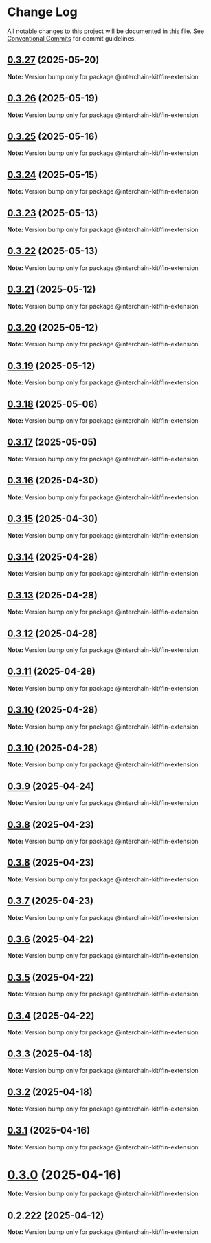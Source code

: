# Change Log

All notable changes to this project will be documented in this file.
See [Conventional Commits](https://conventionalcommits.org) for commit guidelines.

## [0.3.27](https://github.com/interchain-kit/fin-extension/compare/@interchain-kit/fin-extension@0.3.26...@interchain-kit/fin-extension@0.3.27) (2025-05-20)

**Note:** Version bump only for package @interchain-kit/fin-extension

## [0.3.26](https://github.com/interchain-kit/fin-extension/compare/@interchain-kit/fin-extension@0.3.25...@interchain-kit/fin-extension@0.3.26) (2025-05-19)

**Note:** Version bump only for package @interchain-kit/fin-extension

## [0.3.25](https://github.com/interchain-kit/fin-extension/compare/@interchain-kit/fin-extension@0.3.24...@interchain-kit/fin-extension@0.3.25) (2025-05-16)

**Note:** Version bump only for package @interchain-kit/fin-extension

## [0.3.24](https://github.com/interchain-kit/fin-extension/compare/@interchain-kit/fin-extension@0.3.23...@interchain-kit/fin-extension@0.3.24) (2025-05-15)

**Note:** Version bump only for package @interchain-kit/fin-extension

## [0.3.23](https://github.com/interchain-kit/fin-extension/compare/@interchain-kit/fin-extension@0.3.22...@interchain-kit/fin-extension@0.3.23) (2025-05-13)

**Note:** Version bump only for package @interchain-kit/fin-extension

## [0.3.22](https://github.com/interchain-kit/fin-extension/compare/@interchain-kit/fin-extension@0.3.21...@interchain-kit/fin-extension@0.3.22) (2025-05-13)

**Note:** Version bump only for package @interchain-kit/fin-extension

## [0.3.21](https://github.com/interchain-kit/fin-extension/compare/@interchain-kit/fin-extension@0.3.20...@interchain-kit/fin-extension@0.3.21) (2025-05-12)

**Note:** Version bump only for package @interchain-kit/fin-extension

## [0.3.20](https://github.com/interchain-kit/fin-extension/compare/@interchain-kit/fin-extension@0.3.19...@interchain-kit/fin-extension@0.3.20) (2025-05-12)

**Note:** Version bump only for package @interchain-kit/fin-extension

## [0.3.19](https://github.com/interchain-kit/fin-extension/compare/@interchain-kit/fin-extension@0.3.18...@interchain-kit/fin-extension@0.3.19) (2025-05-12)

**Note:** Version bump only for package @interchain-kit/fin-extension

## [0.3.18](https://github.com/interchain-kit/fin-extension/compare/@interchain-kit/fin-extension@0.3.17...@interchain-kit/fin-extension@0.3.18) (2025-05-06)

**Note:** Version bump only for package @interchain-kit/fin-extension

## [0.3.17](https://github.com/interchain-kit/fin-extension/compare/@interchain-kit/fin-extension@0.3.16...@interchain-kit/fin-extension@0.3.17) (2025-05-05)

**Note:** Version bump only for package @interchain-kit/fin-extension

## [0.3.16](https://github.com/interchain-kit/fin-extension/compare/@interchain-kit/fin-extension@0.3.15...@interchain-kit/fin-extension@0.3.16) (2025-04-30)

**Note:** Version bump only for package @interchain-kit/fin-extension

## [0.3.15](https://github.com/interchain-kit/fin-extension/compare/@interchain-kit/fin-extension@0.3.14...@interchain-kit/fin-extension@0.3.15) (2025-04-30)

**Note:** Version bump only for package @interchain-kit/fin-extension

## [0.3.14](https://github.com/interchain-kit/fin-extension/compare/@interchain-kit/fin-extension@0.3.13...@interchain-kit/fin-extension@0.3.14) (2025-04-28)

**Note:** Version bump only for package @interchain-kit/fin-extension

## [0.3.13](https://github.com/interchain-kit/fin-extension/compare/@interchain-kit/fin-extension@0.3.12...@interchain-kit/fin-extension@0.3.13) (2025-04-28)

**Note:** Version bump only for package @interchain-kit/fin-extension

## [0.3.12](https://github.com/interchain-kit/fin-extension/compare/@interchain-kit/fin-extension@0.3.11...@interchain-kit/fin-extension@0.3.12) (2025-04-28)

**Note:** Version bump only for package @interchain-kit/fin-extension

## [0.3.11](https://github.com/interchain-kit/fin-extension/compare/@interchain-kit/fin-extension@0.3.10...@interchain-kit/fin-extension@0.3.11) (2025-04-28)

**Note:** Version bump only for package @interchain-kit/fin-extension

## [0.3.10](https://github.com/interchain-kit/fin-extension/compare/@interchain-kit/fin-extension@0.3.10...@interchain-kit/fin-extension@0.3.10) (2025-04-28)

**Note:** Version bump only for package @interchain-kit/fin-extension

## [0.3.10](https://github.com/interchain-kit/fin-extension/compare/@interchain-kit/fin-extension@0.3.9...@interchain-kit/fin-extension@0.3.10) (2025-04-28)

**Note:** Version bump only for package @interchain-kit/fin-extension

## [0.3.9](https://github.com/interchain-kit/fin-extension/compare/@interchain-kit/fin-extension@0.3.8...@interchain-kit/fin-extension@0.3.9) (2025-04-24)

**Note:** Version bump only for package @interchain-kit/fin-extension

## [0.3.8](https://github.com/interchain-kit/fin-extension/compare/@interchain-kit/fin-extension@0.3.8...@interchain-kit/fin-extension@0.3.8) (2025-04-23)

**Note:** Version bump only for package @interchain-kit/fin-extension

## [0.3.8](https://github.com/interchain-kit/fin-extension/compare/@interchain-kit/fin-extension@0.3.7...@interchain-kit/fin-extension@0.3.8) (2025-04-23)

**Note:** Version bump only for package @interchain-kit/fin-extension

## [0.3.7](https://github.com/interchain-kit/fin-extension/compare/@interchain-kit/fin-extension@0.3.6...@interchain-kit/fin-extension@0.3.7) (2025-04-23)

**Note:** Version bump only for package @interchain-kit/fin-extension

## [0.3.6](https://github.com/interchain-kit/fin-extension/compare/@interchain-kit/fin-extension@0.3.5...@interchain-kit/fin-extension@0.3.6) (2025-04-22)

**Note:** Version bump only for package @interchain-kit/fin-extension

## [0.3.5](https://github.com/interchain-kit/fin-extension/compare/@interchain-kit/fin-extension@0.3.4...@interchain-kit/fin-extension@0.3.5) (2025-04-22)

**Note:** Version bump only for package @interchain-kit/fin-extension

## [0.3.4](https://github.com/interchain-kit/fin-extension/compare/@interchain-kit/fin-extension@0.3.3...@interchain-kit/fin-extension@0.3.4) (2025-04-22)

**Note:** Version bump only for package @interchain-kit/fin-extension

## [0.3.3](https://github.com/interchain-kit/fin-extension/compare/@interchain-kit/fin-extension@0.3.2...@interchain-kit/fin-extension@0.3.3) (2025-04-18)

**Note:** Version bump only for package @interchain-kit/fin-extension

## [0.3.2](https://github.com/interchain-kit/fin-extension/compare/@interchain-kit/fin-extension@0.3.1...@interchain-kit/fin-extension@0.3.2) (2025-04-18)

**Note:** Version bump only for package @interchain-kit/fin-extension

## [0.3.1](https://github.com/interchain-kit/fin-extension/compare/@interchain-kit/fin-extension@0.3.0...@interchain-kit/fin-extension@0.3.1) (2025-04-16)

**Note:** Version bump only for package @interchain-kit/fin-extension

# [0.3.0](https://github.com/interchain-kit/fin-extension/compare/@interchain-kit/fin-extension@0.2.222...@interchain-kit/fin-extension@0.3.0) (2025-04-16)

**Note:** Version bump only for package @interchain-kit/fin-extension

## 0.2.222 (2025-04-12)

**Note:** Version bump only for package @interchain-kit/fin-extension
